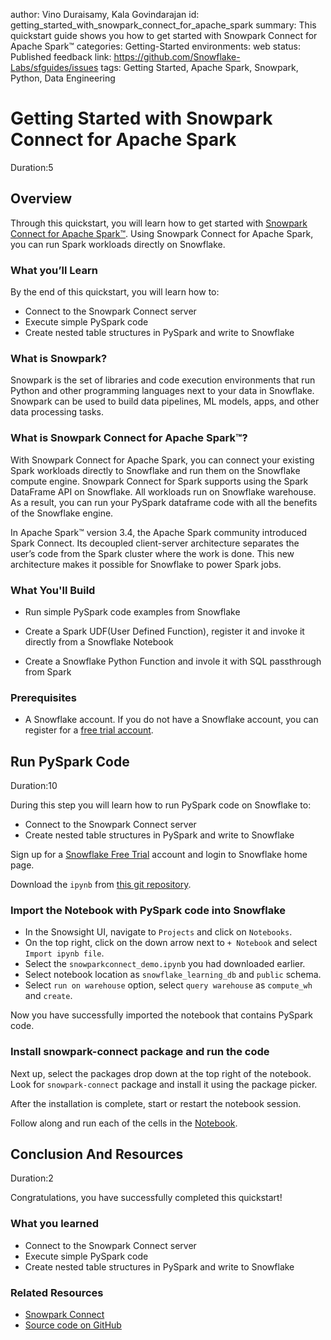 author: Vino Duraisamy, Kala Govindarajan
id: getting_started_with_snowpark_connect_for_apache_spark
summary: This quickstart guide shows you how to get started with Snowpark Connect for Apache Spark™ categories: Getting-Started
environments: web
status: Published
feedback link: https://github.com/Snowflake-Labs/sfguides/issues
tags: Getting Started, Apache Spark, Snowpark, Python, Data Engineering

# Getting Started with Snowpark Connect for Apache Spark
<!-- ------------------------ -->
Duration:5

## Overview

Through this quickstart, you will learn how to get started with [Snowpark Connect for Apache Spark™](https://www.snowflake.com/en/blog/snowpark-connect-apache-spark-preview/). Using Snowpark Connect for Apache Spark, you can run Spark workloads directly on Snowflake.

### What you’ll Learn

By the end of this quickstart, you will learn how to:

* Connect to the Snowpark Connect server
* Execute simple PySpark code
* Create nested table structures in PySpark and write to Snowflake

### What is Snowpark?

Snowpark is the set of libraries and code execution environments that run Python and other programming languages next to your data in Snowflake. Snowpark can be used to build data pipelines, ML models, apps, and other data processing tasks.

### What is Snowpark Connect for Apache Spark™?

With Snowpark Connect for Apache Spark, you can connect your existing Spark workloads directly to Snowflake and run them on the Snowflake compute engine. Snowpark Connect for Spark supports using the Spark DataFrame API on Snowflake. All workloads run on Snowflake warehouse. As a result, you can run your PySpark dataframe code with all the benefits of the Snowflake engine.

In Apache Spark™ version 3.4, the Apache Spark community introduced Spark Connect. Its decoupled client-server architecture separates the user’s code from the Spark cluster where the work is done. This new architecture makes it possible for Snowflake to power Spark jobs.

### What You'll Build

* Run simple PySpark code examples from Snowflake

* Create a Spark UDF(User Defined Function), register it and invoke it directly from a Snowflake Notebook

* Create a Snowflake Python Function and invole it with SQL passthrough from Spark

### Prerequisites

* A Snowflake account. If you do not have a Snowflake account, you can register for a [free trial account](https://signup.snowflake.com/).

<!-- ------------------------ -->
## Run PySpark Code

Duration:10

During this step you will learn how to run PySpark code on Snowflake to:

* Connect to the Snowpark Connect server
* Create nested table structures in PySpark and write to Snowflake

Sign up for a [Snowflake Free Trial](https://signup.snowflake.com/) account and login to Snowflake home page. 

Download the `ipynb` from [this git repository](https://github.com/Snowflake-Labs/sf-samples/blob/main/samples/snowpark_connect/snowparkconnect_demo.ipynb).

### Import the Notebook with PySpark code into Snowflake

* In the Snowsight UI, navigate to `Projects` and click on `Notebooks`.
* On the top right, click on the down arrow next to `+ Notebook` and select `Import ipynb file`.
* Select the `snowparkconnect_demo.ipynb` you had downloaded earlier.
* Select notebook location as `snowflake_learning_db` and `public` schema.
* Select `run on warehouse` option, select `query warehouse` as `compute_wh` and `create`.

Now you have successfully imported the notebook that contains PySpark code.

### Install snowpark-connect package and run the code

Next up, select the packages drop down at the top right of the notebook. Look for `snowpark-connect` package and install it using the package picker.

After the installation is complete, start or restart the notebook session.

Follow along and run each of the cells in the [Notebook](https://github.com/Snowflake-Labs/sf-samples/blob/main/samples/snowpark_connect/snowparkconnect_demo.ipynb).

<!-- ------------------------ -->
## Conclusion And Resources

Duration:2

Congratulations, you have successfully completed this quickstart! 

### What you learned

* Connect to the Snowpark Connect server
* Execute simple PySpark code
* Create nested table structures in PySpark and write to Snowflake

### Related Resources

* [Snowpark Connect](https://docs.snowflake.com/en/developer-guide/snowpark-connect/snowpark-connect-overview)   
* [Source code on GitHub](https://github.com/Snowflake-Labs/sf-samples/blob/main/samples/snowpark_connect/snowparkconnect_demo.ipynb)  
